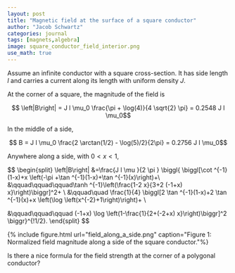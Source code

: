 ```yaml
---
layout: post
title: "Magnetic field at the surface of a square conductor"
author: "Jacob Schwartz"
categories: journal
tags: [magnets,algebra]
image: square_conductor_field_interior.png
use_math: true
---
```

Assume an infinite conductor with a square cross-section. It has side length $l$ and carries a current along its length with uniform density $J$.

At the corner of a square, the magnitude of the field is

$$ \left|B\right| = J l \mu_0 \frac{\pi + \log(4)}{4 \sqrt{2} \pi} = 0.2548 J l \mu_0$$

In the middle of a side,

$$ B = J l \mu_0 \frac{2 \arctan(1/2) - \log(5)/2}{2\pi} = 0.2756 J l \mu_0$$

Anywhere along a side, with $0 < x < 1$,

$$
\begin{split}
\left|B\right| &=\frac{J l \mu }{2 \pi } \biggl\{
   \biggl[\cot ^{-1}(1-x)+x \left(-\pi +\tan ^{-1}(1-x)+\tan
   ^{-1}(x)\right)+\\
   &\qquad\qquad\qquad\tanh ^{-1}\left(\frac{1-2 x}{3+2 (-1+x) x}\right)\biggr]^2+ \\
 &\qquad\quad \frac{1}{4} \biggl[2 \tan ^{-1}(1-x)+2 \tan ^{-1}(x)+x
   \left(\log \left(x^{-2}+1\right)\right)+ \\

  &\qquad\qquad\qquad (-1+x) \log
   \left(1-\frac{1}{2+(-2+x) x}\right)\biggr]^2 \biggr\}^{\!1/2}.
\end{split}
$$

{% include figure.html url="field_along_a_side.png" 
caption="Figure 1: Normalized field magnitude along a side of the square conductor."%}

Is there a nice formula for the field strength at the corner of a polygonal conductor?
